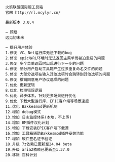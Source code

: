     火箭联盟国际服工具箱
    官网 http://rl.mcylyr.cn/

    最新版本 3.0.4

    → 顾瑶
    远见初未来

    → 提升用户体验
    1.修复 VC、Net运行库无法下载的bug
    2.修复 epic与RL环境时无法返回主菜单而被迫重启的问题
    3.修复 多个菜单返回时出现进行下一步的问题
    4.修复 部分用户启动工具箱产生过多重复命名文件的问题
    5.修复 大部分选项在输入其他选项时会跳转到其他选项的问题
    6.修复 撤销同意用户协议选项的问题
    7.优化 更新逻辑
    8.优化 检测错误逻辑
    9.优化 异步体系，针对更多场景进行优化
    9.优化 下载大型运行库、EPIC客户端等场景速度
    11.优化 Bakkesmod更新机制
    12.增加 debug模式
    13.增加 日志监控体系(本地，不上传)
    14.增加 BM插件汉化计划
    15.增加 下载安装EPIC客户端下载源
    16.增加 工具箱辅助Bakkesmod插件安装功能
    17.增加 软件签名证书验证
    18.升级 7z依赖已更新至24.04 beta
    19.升级 aria2依赖已更新至1.37.0
    20.移除 百科计划
